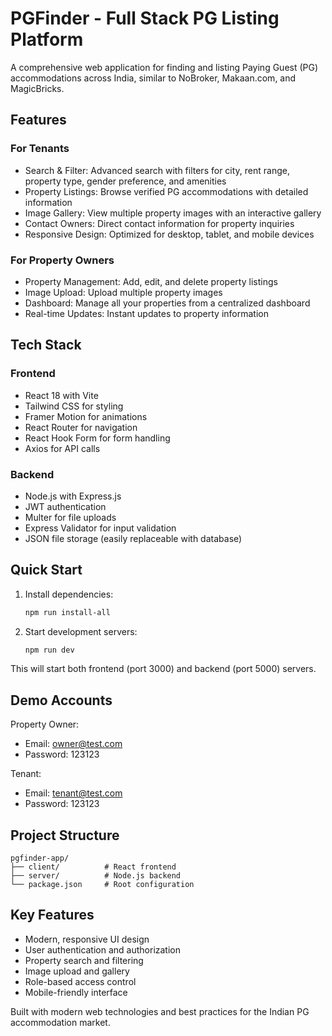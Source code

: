 # PGFinder - Full Stack PG Listing Platform

A comprehensive web application for finding and listing Paying Guest (PG) accommodations across India, similar to NoBroker, Makaan.com, and MagicBricks.

## Features

### For Tenants
- Search & Filter: Advanced search with filters for city, rent range, property type, gender preference, and amenities
- Property Listings: Browse verified PG accommodations with detailed information
- Image Gallery: View multiple property images with an interactive gallery
- Contact Owners: Direct contact information for property inquiries
- Responsive Design: Optimized for desktop, tablet, and mobile devices

### For Property Owners
- Property Management: Add, edit, and delete property listings
- Image Upload: Upload multiple property images
- Dashboard: Manage all your properties from a centralized dashboard
- Real-time Updates: Instant updates to property information

## Tech Stack

### Frontend
- React 18 with Vite
- Tailwind CSS for styling
- Framer Motion for animations
- React Router for navigation
- React Hook Form for form handling
- Axios for API calls

### Backend
- Node.js with Express.js
- JWT authentication
- Multer for file uploads
- Express Validator for input validation
- JSON file storage (easily replaceable with database)

## Quick Start

1. Install dependencies:
   ```bash
   npm run install-all
   ```

2. Start development servers:
   ```bash
   npm run dev
   ```

This will start both frontend (port 3000) and backend (port 5000) servers.

## Demo Accounts

Property Owner:
- Email: owner@test.com
- Password: 123123

Tenant:
- Email: tenant@test.com  
- Password: 123123

## Project Structure

```
pgfinder-app/
├── client/          # React frontend
├── server/          # Node.js backend
└── package.json     # Root configuration
```

## Key Features

- Modern, responsive UI design
- User authentication and authorization
- Property search and filtering
- Image upload and gallery
- Role-based access control
- Mobile-friendly interface

Built with modern web technologies and best practices for the Indian PG accommodation market. 